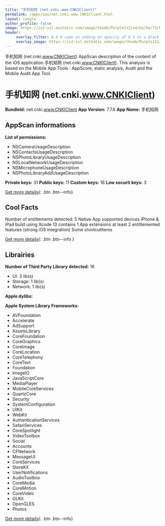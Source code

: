 ```yaml
---
title: "手机知网 (net.cnki.www.CNKIClient)"
permalink: /apps/ios/net.cnki.www.CNKIClient.html
layout: single
author_profile: false
image: https://is2-ssl.mzstatic.com/image/thumb/Purple112/v4/ba/5e/73/ba5e73c1-6a1f-0afa-5dcd-ac0c7590e888/AppIcon-0-0-1x_U007emarketing-0-0-0-7-0-0-sRGB-0-0-0-GLES2_U002c0-512MB-85-220-0-0.png/512x512bb.jpg
header: 
     overlay_filter: 0.5 # same as adding an opacity of 0.5 to a black background
     overlay_image: https://is2-ssl.mzstatic.com/image/thumb/Purple112/v4/ba/5e/73/ba5e73c1-6a1f-0afa-5dcd-ac0c7590e888/AppIcon-0-0-1x_U007emarketing-0-0-0-7-0-0-sRGB-0-0-0-GLES2_U002c0-512MB-85-220-0-0.png/512x512bb.jpg
---
```

手机知网 (net.cnki.www.CNKIClient) AppScan description of the content of the iOS application 手机知网 (net.cnki.www.CNKIClient). This analysis is based on the Mobile App Tools : AppScore, static analysis, Audit and the Mobile Audit App Tool.

# 手机知网 (net.cnki.www.CNKIClient)

**BundleId:** net.cnki.www.CNKIClient
**App Version:** 7.7.6
**App Name:** 手机知网


## AppScan informations 

**List of permissions:** 
- NSCameraUsageDescription
- NSContactsUsageDescription
- NSPhotoLibraryUsageDescription
- NSLocalNetworkUsageDescription
- NSMicrophoneUsageDescription
- NSPhotoLibraryAddUsageDescription
  
  
**Private keys:** 31
**Public keys:** 11
**Custom keys:** 16
**Low securit keys:** 3
  
[Get more details](/pricing.html){: .btn .btn--info}

## Cool Facts

Number of entitlements detected: 5
Native App
supported devices iPhone & iPad
build using Xcode 13
contains 1 App extensions
at least 2 entitlemented features (strong iOS integration)
Some shortcutItems 
  
[Get more details](/pricing.html){: .btn .btn--info }

## Librairies 
**Number of Third Party Library detected:** 16
- UI: 3 lib(s)
- Storage: 1 lib(s)
- Network: 1 lib(s)


**Apple dylibs:**


**Apple System Library Frameworks:**
- AVFoundation
- Accelerate
- AdSupport
- AssetsLibrary
- CoreFoundation
- CoreGraphics
- CoreImage
- CoreLocation
- CoreTelephony
- CoreText
- Foundation
- ImageIO
- JavaScriptCore
- MediaPlayer
- MobileCoreServices
- QuartzCore
- Security
- SystemConfiguration
- UIKit
- WebKit
- AuthenticationServices
- SafariServices
- CoreSpotlight
- VideoToolbox
- Social
- Accounts
- CFNetwork
- MessageUI
- CoreServices
- StoreKit
- UserNotifications
- AudioToolbox
- CoreMedia
- CoreMotion
- CoreVideo
- GLKit
- OpenGLES
- Photos


  
[Get more details](/pricing.html){: .btn .btn--info}

